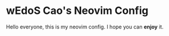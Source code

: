 # wEdoS Cao's Neovim Config

Hello everyone, this is my neovim config. I hope you can **enjoy** it.
